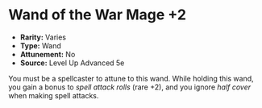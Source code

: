 # Wand of the War Mage +2

- **Rarity:** Varies
- **Type:** Wand
- **Attunement:** No
- **Source:** Level Up Advanced 5e

You must be a spellcaster to attune to this wand. While holding this wand, you gain a bonus to _spell attack rolls_  (rare +2), and you ignore _half cover_  when making spell attacks.

